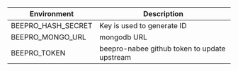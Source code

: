 |Environment|Description|
|-----------|-----------|
|BEEPRO_HASH_SECRET|Key is used to generate ID|
|BEEPRO_MONGO_URL|mongodb URL|
|BEEPRO_TOKEN|beepro-nabee github token to update upstream|
